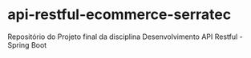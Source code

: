 # api-restful-ecommerce-serratec
Repositório do Projeto final da disciplina Desenvolvimento API Restful - Spring Boot
